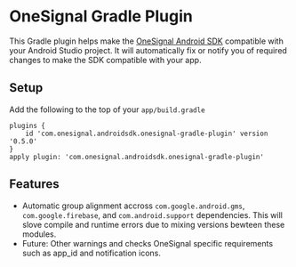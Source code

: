 OneSignal Gradle Plugin
====================================

This Gradle plugin helps make the [OneSignal Android SDK](https://github.com/OneSignal/OneSignal-Android-SDK) compatible with your Android Studio project. It will automatically fix or notify you of required changes to make the SDK compatible with your app.

## Setup
Add the following to the top of your `app/build.gradle`
```Gradle
plugins {
    id 'com.onesignal.androidsdk.onesignal-gradle-plugin' version '0.5.0'
}
apply plugin: 'com.onesignal.androidsdk.onesignal-gradle-plugin'
```

## Features
- Automatic group alignment accross `com.google.android.gms`, `com.google.firebase`, and `com.android.support` dependencies. This will slove compile and runtime errors due to mixing versions bewteen these modules.
- Future: Other warnings and checks OneSignal specific requirements such as app_id and notification icons.